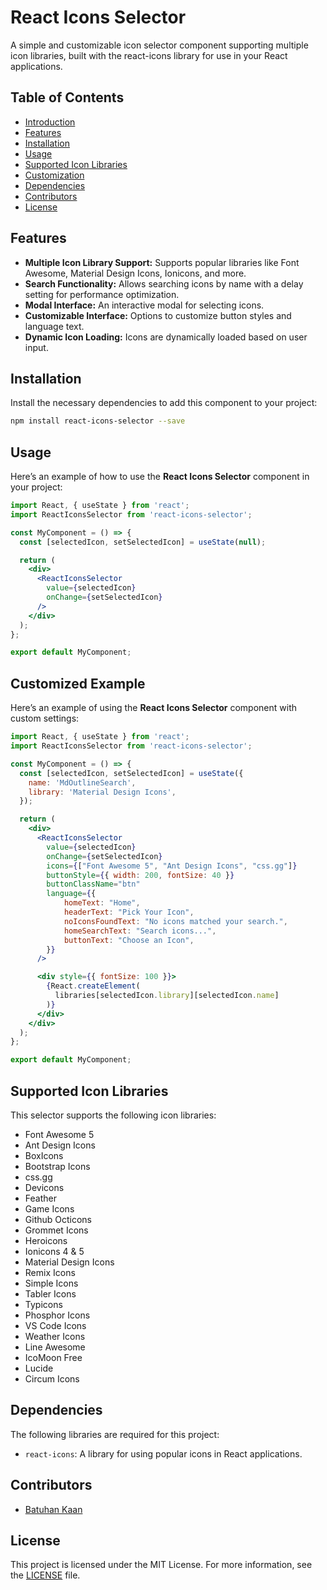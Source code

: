 
# React Icons Selector

A simple and customizable icon selector component supporting multiple icon libraries, built with the react-icons library for use in your React applications.

## Table of Contents

- [Introduction](#introduction)
- [Features](#features)
- [Installation](#installation)
- [Usage](#usage)
- [Supported Icon Libraries](#supported-icon-libraries)
- [Customization](#customization)
- [Dependencies](#dependencies)
- [Contributors](#contributors)
- [License](#license)

## Features

- **Multiple Icon Library Support:** Supports popular libraries like Font Awesome, Material Design Icons, Ionicons, and more.
- **Search Functionality:** Allows searching icons by name with a delay setting for performance optimization.
- **Modal Interface:** An interactive modal for selecting icons.
- **Customizable Interface:** Options to customize button styles and language text.
- **Dynamic Icon Loading:** Icons are dynamically loaded based on user input.

## Installation

Install the necessary dependencies to add this component to your project:

```bash
npm install react-icons-selector --save
```

## Usage

Here’s an example of how to use the **React Icons Selector** component in your project:

```jsx
import React, { useState } from 'react';
import ReactIconsSelector from 'react-icons-selector';

const MyComponent = () => {
  const [selectedIcon, setSelectedIcon] = useState(null);

  return (
    <div>
      <ReactIconsSelector
        value={selectedIcon}
        onChange={setSelectedIcon}
      />
    </div>
  );
};

export default MyComponent;
```

## Customized Example

Here’s an example of using the **React Icons Selector** component with custom settings:

```jsx
import React, { useState } from 'react';
import ReactIconsSelector from 'react-icons-selector';

const MyComponent = () => {
  const [selectedIcon, setSelectedIcon] = useState({
    name: 'MdOutlineSearch',
    library: 'Material Design Icons',
  });

  return (
    <div>
      <ReactIconsSelector
        value={selectedIcon}
        onChange={setSelectedIcon}
        icons={["Font Awesome 5", "Ant Design Icons", "css.gg"]}
        buttonStyle={{ width: 200, fontSize: 40 }}
        buttonClassName="btn"
        language={{
            homeText: "Home",
            headerText: "Pick Your Icon",
            noIconsFoundText: "No icons matched your search.",
            homeSearchText: "Search icons...",
            buttonText: "Choose an Icon",
        }}
      />

      <div style={{ fontSize: 100 }}>
        {React.createElement(
          libraries[selectedIcon.library][selectedIcon.name]
        )}
      </div>
    </div>
  );
};

export default MyComponent;
```

## Supported Icon Libraries

This selector supports the following icon libraries:

- Font Awesome 5
- Ant Design Icons
- BoxIcons
- Bootstrap Icons
- css.gg
- Devicons
- Feather
- Game Icons
- Github Octicons
- Grommet Icons
- Heroicons
- Ionicons 4 & 5
- Material Design Icons
- Remix Icons
- Simple Icons
- Tabler Icons
- Typicons
- Phosphor Icons
- VS Code Icons
- Weather Icons
- Line Awesome
- IcoMoon Free
- Lucide
- Circum Icons

## Dependencies

The following libraries are required for this project:

- `react-icons`: A library for using popular icons in React applications.

## Contributors

- [Batuhan Kaan](https://github.com/batuhankaan)

## License

This project is licensed under the MIT License. For more information, see the [LICENSE](LICENSE) file.